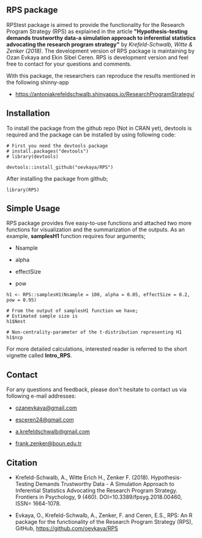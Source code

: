 ## RPS package

RPStest package is aimed to provide the functionality for the Research Program Strategy (RPS) as explained in the article **"Hypothesis-testing demands trustworthy data-a simulation approach to inferential statistics advocating the research program strategy"** by *Krefeld-Schwalb, Witte & Zenker (2018)*. The development version of RPS package is maintaining by Ozan Evkaya and Ekin Sibel Ceren. RPS is development version and feel free to contact for your questions and comments. 

With this package, the researchers can reproduce the results mentioned in the following shinny-app 

- https://antoniakrefeldschwalb.shinyapps.io/ResearchProgramStrategy/

## Installation 

To install the package from the github repo (Not in CRAN yet), devtools is required and the package can be installed by using following code:

```{r install}
# First you need the devtools package
# install.packages("devtools")
# library(devtools)

devtools::install_github("oevkaya/RPS")
```

After installing the package from github;

```{r setup}
library(RPS)
```

## Simple Usage

RPS package provides five easy-to-use functions and attached two more functions for visualization and the summarization of the outputs. As an example, **samplesH1** function requires four arguments; 

- Nsample

- alpha

- effectSize

- pow

```{r example}
h1 <- RPS::samplesH1(Nsample = 100, alpha = 0.05, effectSize = 0.2, pow = 0.95)

# From the output of samplesH1 function we have;
# Estimated sample size is 
h1$Nest

# Non-centrality-parameter of the t-distribution representing H1
h1$ncp

```

For more detailed calculations, interested reader is referred to the short vignette called **Intro_RPS**.

## Contact 

For any questions and feedback, please don't hesitate to contact us via following e-mail addresses:

* ozanevkaya@gmail.com

* esceren24@gmail.com

* a.krefeldschwalb@gmail.com

* frank.zenker@boun.edu.tr

## Citation 

- Krefeld-Schwalb, A., Witte Erich H., Zenker F. (2018). Hypothesis-Testing Demands Trustworthy Data - A Simulation Approach to Inferential Statistics Advocating the Research Program Strategy. Frontiers in Psychology, 9 (460). DOI=10.3389/fpsyg.2018.00460, ISSN= 1664-1078.

- Evkaya, O., Krefeld-Schwalb, A., Zenker, F. and Ceren, E.S., RPS: An R package for the functionality of the Research Program Strategy (RPS), GitHub, https://github.com/oevkaya/RPS




